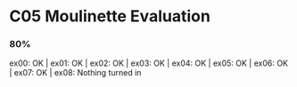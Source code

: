 # C05 Moulinette Evaluation
### 80%
ex00: OK | ex01: OK | ex02: OK | ex03: OK | ex04: OK | ex05: OK | ex06: OK | ex07: OK | ex08: Nothing turned in
